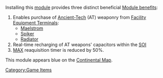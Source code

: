 Installing this [module](../etc/Modules.md) provides three distinct
beneficial [Module benefits](../etc/Module_benefit.md):

1. Enables purchase of [Ancient-Tech](../terminology/Ancient_Technology.md) (AT)
   weaponry from [Facility](../locations/Facilities.md) [Equipment
   Terminals](Equipment_Terminal.md):
   - [Maelstrom](../weapons/Maelstrom.md)
   - [Spiker](../weapons/Spiker.md)
   - [Radiator](../weapons/Radiator.md)
2. Real-time recharging of AT weapons' capacitors within the
   [SOI](../locations/Sphere_of_Influence.md)
3. [MAX](Mechanized_Assault_Exo-Suit.md) reaquisition timer is reduced by 50%.

This module appears blue on the [Continental
Map](../etc/Continental_Map.md).

[Category:Game Items](Category:Game_Items.md)
